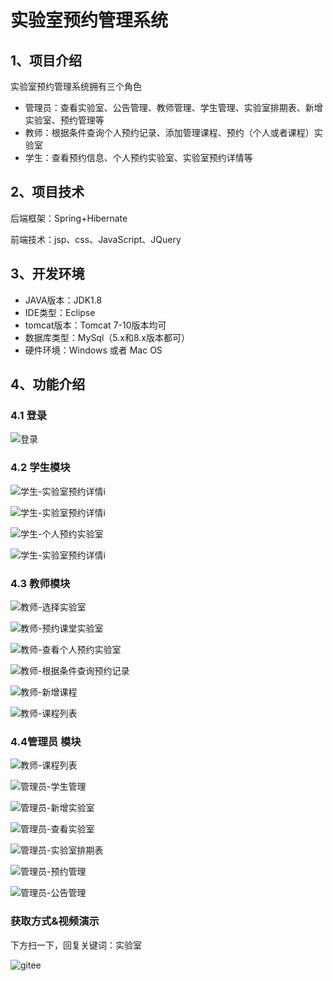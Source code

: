 # 实验室预约管理系统



## 1、项目介绍

实验室预约管理系统拥有三个角色

- 管理员：查看实验室、公告管理、教师管理、学生管理、实验室排期表、新增实验室、预约管理等
- 教师：根据条件查询个人预约记录、添加管理课程、预约（个人或者课程）实验室
- 学生：查看预约信息、个人预约实验室、实验室预约详情等


## 2、项目技术

后端框架：Spring+Hibernate

前端技术：jsp、css、JavaScript、JQuery

## 3、开发环境

- JAVA版本：JDK1.8
- IDE类型：Eclipse
- tomcat版本：Tomcat 7-10版本均可
- 数据库类型：MySql（5.x和8.x版本都可） 
- 硬件环境：Windows 或者 Mac OS


## 4、功能介绍

### 4.1 登录

![登录](https://project-images-1256969109.cos.ap-chongqing.myqcloud.com/Typora-Images/202208091331303.jpg)

### 4.2 学生模块

![学生-实验室预约详情i](https://project-images-1256969109.cos.ap-chongqing.myqcloud.com/Typora-Images/202208091331435.jpg)

![学生-实验室预约详情i](https://project-images-1256969109.cos.ap-chongqing.myqcloud.com/Typora-Images/202208091331171.jpg)

![学生-个人预约实验室](https://project-images-1256969109.cos.ap-chongqing.myqcloud.com/Typora-Images/202208091332867.jpg)

![学生-实验室预约详情i](https://project-images-1256969109.cos.ap-chongqing.myqcloud.com/Typora-Images/202208091332497.jpg)

### 4.3 教师模块

![教师-选择实验室](https://project-images-1256969109.cos.ap-chongqing.myqcloud.com/Typora-Images/202208091332863.jpg)

![教师-预约课堂实验室](https://project-images-1256969109.cos.ap-chongqing.myqcloud.com/Typora-Images/202208091332207.jpg)

![教师-查看个人预约实验室](https://project-images-1256969109.cos.ap-chongqing.myqcloud.com/Typora-Images/202208091332664.jpg)

![教师-根据条件查询预约记录](https://project-images-1256969109.cos.ap-chongqing.myqcloud.com/Typora-Images/202208091332226.jpg)

![教师-新增课程](https://project-images-1256969109.cos.ap-chongqing.myqcloud.com/Typora-Images/202208091333097.jpg)

![教师-课程列表](https://project-images-1256969109.cos.ap-chongqing.myqcloud.com/Typora-Images/202208091333183.jpg)

### 4.4管理员 模块

![教师-课程列表](https://project-images-1256969109.cos.ap-chongqing.myqcloud.com/Typora-Images/202208091333573.jpg)

![管理员-学生管理](https://project-images-1256969109.cos.ap-chongqing.myqcloud.com/Typora-Images/202208091333732.jpg)

![管理员-新增实验室](https://project-images-1256969109.cos.ap-chongqing.myqcloud.com/Typora-Images/202208091333833.jpg)

![管理员-查看实验室](https://project-images-1256969109.cos.ap-chongqing.myqcloud.com/Typora-Images/202208091333314.jpg)

![管理员-实验室排期表](https://project-images-1256969109.cos.ap-chongqing.myqcloud.com/Typora-Images/202208091333776.jpg)

![管理员-预约管理](https://project-images-1256969109.cos.ap-chongqing.myqcloud.com/Typora-Images/202208091333289.jpg)

![管理员-公告管理](https://project-images-1256969109.cos.ap-chongqing.myqcloud.com/Typora-Images/202208091333579.jpg)
### 获取方式&视频演示

下方扫一下，回复关键词：实验室

![gitee](https://project-images-1256969109.cos.ap-chongqing.myqcloud.com/Typora-Images/202309291447341.png)
